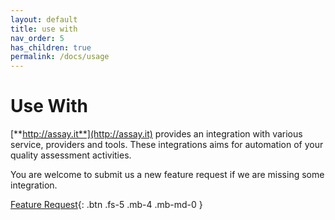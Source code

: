 ```yaml
---
layout: default
title: use with
nav_order: 5
has_children: true
permalink: /docs/usage
---
```


# Use With

[**http://assay.it**](http://assay.it) provides an integration with various service, providers and tools. These integrations aims for automation of your quality assessment activities.

You are welcome to submit us a new feature request if we are missing some integration. 

[Feature Request](https://github.com/assay-it/assay-it.github.io/issues){: .btn .fs-5 .mb-4 .mb-md-0 }
